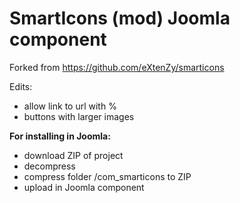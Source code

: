 # SmartIcons (mod) Joomla component

Forked from https://github.com/eXtenZy/smarticons

Edits:
- allow link to url with %
- buttons with larger images


**For installing in Joomla:**
- download ZIP of project
- decompress
- compress folder /com_smarticons to ZIP
- upload in Joomla component
